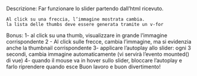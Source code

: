 Descrizione:
Far funzionare lo slider partendo dall’html ricevuto.

    Al click su una freccia, l’immagine mostrata cambia.
    la lista delle thumbs deve essere generata tramite un v-for

Bonus:
1- al click su una thumb, visualizzare in grande l’immagine corrispondente
2 - Al click sulle frecce, cambia l’immagine, ma si evidenzia anche la thumbnail corrispondente
3- applicare l’autoplay allo slider: ogni 3 secondi, cambia immagine automaticamente (vi servirà l’evento mounted() di vue)
4- quando il mouse va in hover sullo slider, bloccare l’autoplay e farlo riprendere quando esce
Buon lavoro e buon divertimento!